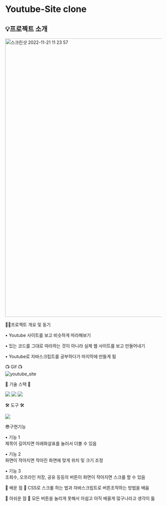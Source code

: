 # Youtube-Site clone

<h2>💡프로젝트 소개</h2>
<img width="893" alt="스크린샷 2022-11-21 11 23 57" src="https://user-images.githubusercontent.com/62044613/202948549-5c6762a8-90c5-4720-85ed-f5ca57ef869f.png">

✍🏻프로젝트 개요 및 동기 

• Youtube 사이트를 보고 비슷하게 따라해보기

• 있는 코드를 그대로 따라하는 것이 아니라 실제 웹 사이트를 보고 만들어내기

• Youtube로 자바스크립트를 공부하다가 마지막에 만들게 됨

📺 Gif 📺</br>
![youtube_site](https://user-images.githubusercontent.com/62044613/202948613-8b626682-445e-4ae3-a944-bb7fed3128b2.gif)



🎀 기술 스택 🎀 

<img src="https://img.shields.io/badge/HTML5-E34F26?style=flat-square&logo=html5&logoColor=white"/> <img src="https://img.shields.io/badge/CSS3-1572B6?style=flat-square&logo=css3&logoColor=white"/> <img src="https://img.shields.io/badge/JavaScript-F7DF1E?style=flat-square&logo=javascript&logoColor=white"/> 

🛠 도구 🛠 

<img src="https://img.shields.io/badge/Visual Studio Code-007ACC?style=flat-square&logo=visualstudiocode&logoColor=white"/>

😎구현기능

• 기능 1 </br>
 제목이 길어지면 아래화살표를 눌러서 더볼 수 있음

• 기능 2</br>
 화면이 작아지면 작아진 화면에 맞게 위치 및 크기 조정

• 기능 3</br>
 조회수, 오프라인 저장, 공유 등등의 버튼이 화면이 작아지면 스크롤 할 수 있음

🫠 배운 점 🫠
CSS로 스크롤 하는 법과 자바스크립트로 버튼조작하는 방법을 배움


🫠 아쉬운 점 🫠
모든 버튼을 눌리게 못해서 아쉽고 아직 배울게 많구나라고 생각이 듦
